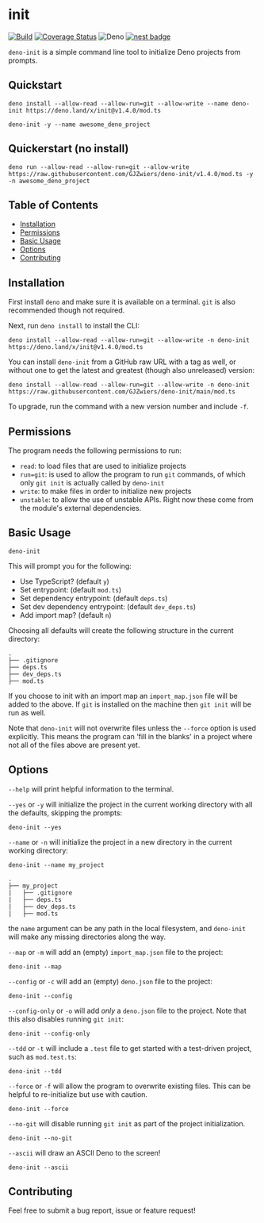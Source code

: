 # init

[![Build](https://github.com/GJZwiers/deno-init/actions/workflows/build.yaml/badge.svg)](https://github.com/GJZwiers/deno-init/actions/workflows/build.yaml)
[![Coverage Status](https://coveralls.io/repos/github/GJZwiers/deno-init/badge.svg?branch=main)](https://coveralls.io/github/GJZwiers/deno-init?branch=main)
![Deno](https://img.shields.io/static/v1?label=&message=init&color=lightblue&logo=data%3Aimage%2Fpng%3Bbase64%2CiVBORw0KGgoAAAANSUhEUgAAADIAAAAyCAMAAAAp4XiDAAAB41BMVEUAAAAAAAABAQECAgIDAwMEBAQFBQUGBgYHBwcICAgJCQkKCgoLCwsMDAwNDQ0ODg4PDw8QEBARERESEhITExMUFBQVFRUWFhYXFxcYGBgZGRkaGhobGxscHBwdHR0eHh4fHx8gICAhISEiIiIjIyMkJCQlJSUmJiYnJycpKSkqKiorKyssLCwuLi4wMDAxMTEyMjIzMzM0NDQ1NTU2NjY3Nzc4ODg5OTk6Ojo7Ozs8PDw9PT0%2BPj4%2FPz9AQEBBQUFCQkJDQ0NERERFRUVGRkZHR0dISEhJSUlKSkpLS0tMTExNTU1OTk5QUFBRUVFSUlJTU1NUVFRVVVVWVlZXV1dYWFhZWVlaWlpbW1tcXFxdXV1eXl5fX19gYGBhYWFiYmJkZGRlZWVmZmZnZ2doaGhqampra2tsbGxtbW1wcHBxcXF0dHR1dXV2dnZ3d3d4eHh5eXl6enp7e3t8fHx%2Bfn5%2Ff3%2BAgICBgYGCgoKDg4OEhISFhYWGhoaHh4eIiIiJiYmKioqLi4uMjIyNjY2Ojo6Pj4%2BQkJCRkZGSkpKTk5OUlJSVlZWWlpaXl5eYmJiZmZmampqbm5ucnJydnZ2enp6fn5%2BgoKChoaGioqKjo6OkpKSlpaWmpqaoqKipqamqqqqrq6u6nz8EAAAAAXRSTlMAQObYZgAAAu1JREFUeNqt0wOXJMkewNH%2FHbttjW3btm3btm175pu%2Bt7uVp7I7u9b7O0rdVETEf9OFCe2BTtOvxV9ok0y7%2FgSMAoxeD9eSnT8AqwCM2QMBsPL3BIqmAIMOQXQAUBBcBldgsqazEF2NB7jTWiwBHkCovQtRLKBjP2zLitWAe%2FBN9WuTxvtcIaDshp6sbSlOAtyH9zqG9Ye8rBZQdN2prpl3%2B0kb4KFRy7wgzDnuYb0B3NTlpn3laE7odxH4ZORhnwkTL3g4FG5od9Kuai3MWLp91Bc%2B6n3ZBMKQmzq3t4qbsK0WZuYJvYSA59qchlCyBb4nZGsdiKR6fggf4HgFEIA3CdlSD4YlBCGcbsS6yS3JZ27B5gYgJzbgq9fWTkVV5inl3IaNjcC65CH7fcCo7Qp2m33WJ0RCrnuNHpcAC%2B58j3i6AeAmn6xtMi1P9nLU0VK8hT6R1h485Z3VPQU4ExENTOk%2FbTI%2BMDRatAM68M7Knr6C4RGBTvO778EK9flnJB0C3lv2G%2BmIHLHGVe35EJURzzQ3M8AXi3v6TKRkvRM%2BSVbEhWgeWGJRLz%2F4mJKe9qgXhfoILOptKu9SwlIWRsGAUTXwJiU1FrOtMDkg7VVKlltJrygcAO2ep6SpYTWu%2Fxnp8CRHSmFWzyENPU2IfMfaa026PaBfRKyH6QbainYbLz5%2BdGQ8SvJ6DIDSmxxM7mIKFqAzQKRtBVBxjUiI8YDtQ7EBx1JyFUDNhYTMxCjTwfBpWIwZKfkB2KHnJslx9DQDgHmojzTAbZ2IXB1gCgBzIdLoCFdQEbm%2BwmSAdoZ3y5J5cI70aBmaqgG7tWufJQvhPE2RD2YBlrcjSxZBHZF2Br2xChP6ZUmJBcCDaNZsYDtqBmbJQAvBumhRf7ANZMl486FfZGqE3QXJPHMxOFo1A0vsrGlNdihSeM2egjHjWpNxuBaFK0NboEv%2B4FKUxe%2F2GkBtbn8p%2BBZ%2F2GCZRsSf92ZhB4COiz%2FFf9H%2FAb6oexxnpBFzAAAAAElFTkSuQmCC)
[![nest badge](https://nest.land/badge.svg)](https://nest.land/package/init)

`deno-init` is a simple command line tool to initialize Deno projects from
prompts.

## Quickstart

```
deno install --allow-read --allow-run=git --allow-write --name deno-init https://deno.land/x/init@v1.4.0/mod.ts

deno-init -y --name awesome_deno_project
```

## Quickerstart (no install)

```
deno run --allow-read --allow-run=git --allow-write https://raw.githubusercontent.com/GJZwiers/deno-init/v1.4.0/mod.ts -y -n awesome_deno_project
```

## Table of Contents

- [Installation](#installation)
- [Permissions](#permissions)
- [Basic Usage](#basic-usage)
- [Options](#options)
- [Contributing](#contributing)

## Installation

First install `deno` and make sure it is available on a terminal. `git` is also
recommended though not required.

Next, run `deno install` to install the CLI:

```
deno install --allow-read --allow-run=git --allow-write -n deno-init https://deno.land/x/init@v1.4.0/mod.ts
```

You can install `deno-init` from a GitHub raw URL with a tag as well, or without
one to get the latest and greatest (though also unreleased) version:

```
deno install --allow-read --allow-run=git --allow-write -n deno-init https://raw.githubusercontent.com/GJZwiers/deno-init/main/mod.ts
```

To upgrade, run the command with a new version number and include `-f`.

## Permissions

The program needs the following permissions to run:

- `read`: to load files that are used to initialize projects
- `run=git`: is used to allow the program to run `git` commands, of which only
  `git init` is actually called by `deno-init`
- `write`: to make files in order to initialize new projects
- `unstable`: to allow the use of unstable APIs. Right now these come from the
  module's external dependencies.

## Basic Usage

```
deno-init
```

This will prompt you for the following:

- Use TypeScript? (default `y`)
- Set entrypoint: (default `mod.ts`)
- Set dependency entrypoint: (default `deps.ts`)
- Set dev dependency entrypoint: (default `dev_deps.ts`)
- Add import map? (default `n`)

Choosing all defaults will create the following structure in the current
directory:

```
.
├── .gitignore
├── deps.ts
├── dev_deps.ts
├── mod.ts
```

If you choose to init with an import map an `import_map.json` file will be added
to the above. If `git` is installed on the machine then `git init` will be run
as well.

Note that `deno-init` will not overwrite files unless the `--force` option is
used explicitly. This means the program can 'fill in the blanks' in a project
where not all of the files above are present yet.

## Options

`--help` will print helpful information to the terminal.

`--yes` or `-y` will initialize the project in the current working directory
with all the defaults, skipping the prompts:

```
deno-init --yes
```

`--name` or `-n` will initialize the project in a new directory in the current
working directory:

```
deno-init --name my_project
```

```
.
├── my_project
|   ├── .gitignore
|   ├── deps.ts
|   ├── dev_deps.ts
|   ├── mod.ts
```

the `name` argument can be any path in the local filesystem, and `deno-init`
will make any missing directories along the way.

`--map` or `-m` will add an (empty) `import_map.json` file to the project:

```
deno-init --map
```

`--config` or `-c` will add an (empty) `deno.json` file to the project:

```
deno-init --config
```

`--config-only` or `-o` will add _only_ a `deno.json` file to the project. Note
that this also disables running `git init`:

```
deno-init --config-only
```

`--tdd` or `-t` will include a `.test` file to get started with a test-driven
project, such as `mod.test.ts`:

```
deno-init --tdd
```

`--force` or `-f` will allow the program to overwrite existing files. This can
be helpful to re-initialize but use with caution.

```
deno-init --force
```

`--no-git` will disable running `git init` as part of the project
initialization.

```
deno-init --no-git
```

`--ascii` will draw an ASCII Deno to the screen!

```
deno-init --ascii
```

## Contributing

Feel free to submit a bug report, issue or feature request!
